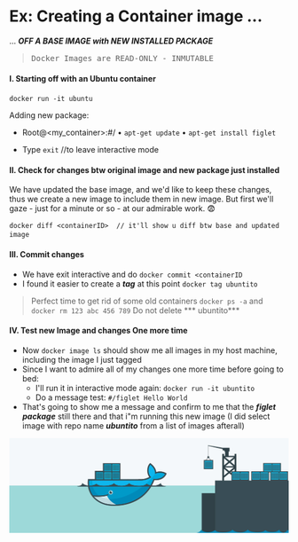 # Ex: Creating a Container image ...
   ...   ***OFF A BASE IMAGE with NEW INSTALLED PACKAGE***   

> <kbd>Docker Images are READ-ONLY - INMUTABLE</kbd>

#### I. Starting off with an Ubuntu container

`docker run -it ubuntu`

Adding new package: 

- Root@<my_container>:#/
                        • `apt-get update`
                        • `apt-get install figlet`


- Type `exit` //to leave interactive mode


#### II. Check for changes btw original image and new package just installed

We have updated the base image, and we'd like to keep these changes, thus we create a new image to 
include them in new image. But first we'll gaze - just for a minute or so - at our admirable work.  😨

```
docker diff <containerID>  // it'll show u diff btw base and updated image
```

#### III. Commit changes

- We have exit interactive and do `docker commit <containerID`
- I found it easier to create a ***tag*** at this point  `docker tag ubuntito`

> Perfect time to get rid of some old containers `docker ps -a` and `docker rm 123 abc 456 789`
> Do not delete *** ubuntito***


####  IV. Test new Image and changes One more time

- Now `docker image ls` should show me all images in my host machine, including the image I just tagged
- Since I want to admire all of my changes one more time before going to bed:
    +  I'll run it in interactive mode again: `docker run -it ubuntito` 
    +  Do a message test: `#/figlet Hello World`
- That's going to show me a message and confirm to me that the ***figlet package*** still there and that i"m running this new image
  (I did select image with repo name ***ubuntito*** from a list of images afterall)



<img src="/assets/images/docker-cloud.jpeg" alt="docker">
